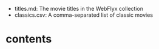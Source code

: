 - titles.md: The movie titles in the WebFlyx collection
- classics.csv: A comma-separated list of classic movies
# contents
